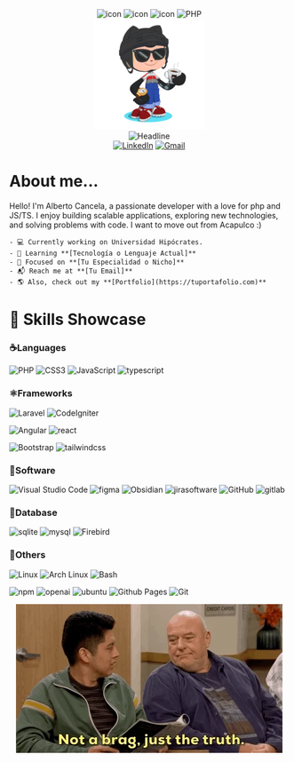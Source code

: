 <div align="center">
    <img src="https://techstack-generator.vercel.app/github-icon.svg" alt="icon" width="50" height="50" />
    <img src="https://techstack-generator.vercel.app/js-icon.svg" alt="icon"width="50" height="50" />
    <img src="https://techstack-generator.vercel.app/mysql-icon.svg" alt="icon" width="50" height="50" />
  <img src="https://cdn.jsdelivr.net/gh/devicons/devicon/icons/php/php-original.svg" alt="PHP" width="50" height="50" />
      <div align=center>
        <img src="https://raw.githubusercontent.com/AhmedFathyDev/AhmedFathyDev/main/GitHub.png" alt="GitHub Octocat Drinking a Cup of Coffee" height="200">
    </div>
    <div align=center>
        <img src="https://readme-typing-svg.herokuapp.com?color=%236FDA44&size=32&center=true&vCenter=true&width=600&height=50&lines=%F0%9F%91%8BHi+there+I'm+AlbertoCancela;Backend/Frontend+developer;🇲🇽Mexican+Dev;Problem+Solver;Freelancer;Open-Source+Enthusiast" alt="Headline" />
    </div>
    <div align=center>
        <a href="https://www.linkedin.com/in/albertocancela/"><img src="https://img.shields.io/badge/Linkedin-0077b5?style=flat&logo=linkedin" alt="LinkedIn" /></a>
        <a href="mailto:albertocancelaa@gmail.com"><img src="https://img.shields.io/badge/Gmail-D14836?style=flat&logo=gmail&logoColor=white" alt="Gmail" /></a>
        <!-- <a href="#"><img src="https://img.shields.io/badge/Telegram-0088cc?style=flat&logo=telegram" alt="Telegram" /></a>-->
    </div>
</div>

<h1> About me...</h1>
    Hello! I'm Alberto Cancela, a passionate developer with a love for php and JS/TS.  
    I enjoy building scalable applications, exploring new technologies, and solving problems with code.
    I want to move out from Acapulco :)
    
    - 💻 Currently working on Universidad Hipócrates.  
    - 🚀 Learning **[Tecnología o Lenguaje Actual]**  
    - 🎯 Focused on **[Tu Especialidad o Nicho]**  
    - 📬 Reach me at **[Tu Email]**  
    - 🌎 Also, check out my **[Portfolio](https://tuportafolio.com)**  
    
<h1 align="left">🧠 Skills Showcase</h1>

### ☕️Languages

![PHP](https://img.shields.io/badge/PHP-777BB4?style=for-the-badge&logo=php&logoColor=white)
![CSS3](https://img.shields.io/badge/CSS%20-%231572B6.svg?style=for-the-badge&logo=css3&logoColor=white)
![JavaScript](https://img.shields.io/badge/JavaScript%20-%23F7DF1E.svg?style=for-the-badge&logo=javascript&logoColor=black)
![typescript](https://img.shields.io/badge/typescript-3178C6.svg?style=for-the-badge&logo=typescript&logoColor=white)

### ⚛️Frameworks
![Laravel](https://img.shields.io/badge/Laravel-FF2D20?style=for-the-badge&logo=laravel&logoColor=white)
![CodeIgniter](https://img.shields.io/badge/CodeIgniter-EF4223?style=for-the-badge&logo=codeigniter&logoColor=white)

![Angular](https://img.shields.io/badge/Angular-DD0031.svg?style=for-the-badge&logo=angular&logoColor=white)
![react](https://img.shields.io/badge/react.js-61DAFB.svg?style=for-the-badge&logo=react&logoColor=black)

![Bootstrap](https://img.shields.io/badge/Bootstrap-7952B3.svg?style=for-the-badge&logo=bootstrap&logoColor=white)
![tailwindcss](https://img.shields.io/badge/tailwind_css-06B6D4.svg?style=for-the-badge&logo=tailwindcss&logoColor=white)

### 📝Software

![Visual Studio Code](https://img.shields.io/badge/Visual%20Studio%20Code-0078d7.svg?style=for-the-badge&logo=visual-studio-code&logoColor=white)
![figma](https://img.shields.io/badge/figma-F24E1E.svg?style=for-the-badge&logo=figma&logoColor=white)
![Obsidian](https://img.shields.io/badge/Obsidian-483699?style=for-the-badge&logo=obsidian&logoColor=white)
![jirasoftware](https://img.shields.io/badge/jira_software-0052CC.svg?style=for-the-badge&logo=jirasoftware&logoColor=white)
![GitHub](https://img.shields.io/badge/github-%23121011.svg?style=for-the-badge&logo=github&logoColor=white)
![gitlab](https://img.shields.io/badge/gitlab-FC6D26.svg?style=for-the-badge&logo=gitlab&logoColor=white)


### 🐬Database

![sqlite](https://img.shields.io/badge/sqlite-003B57.svg?style=for-the-badge&logo=sqlite&logoColor=white)
![mysql](https://img.shields.io/badge/mysql-4479A1.svg?style=for-the-badge&logo=mysql&logoColor=white)
![Firebird](https://img.shields.io/badge/Firebird-E61F27?style=for-the-badge&logo=firebird&logoColor=white)


### 🐙Others
![Linux](https://img.shields.io/badge/Linux-FCC624?style=for-the-badge&logo=linux&logoColor=black)
![Arch Linux](https://img.shields.io/badge/Arch%20Linux-1793D1?style=for-the-badge&logo=arch-linux&logoColor=white)
![Bash](https://img.shields.io/badge/Bash-4EAA25?style=for-the-badge&logo=gnu-bash&logoColor=white)

![npm](https://img.shields.io/badge/npm-CB3837.svg?style=for-the-badge&logo=npm&logoColor=white)
![openai](https://img.shields.io/badge/open_ai_api-412991.svg?style=for-the-badge&logo=openai&logoColor=white)
![ubuntu](https://img.shields.io/badge/ubuntu-E95420.svg?style=for-the-badge&logo=ubuntu&logoColor=white)
![Github Pages](https://img.shields.io/badge/GitHub%20Pages-%23327FC7.svg?style=for-the-badge&logo=github&logoColor=white)
![Git](https://img.shields.io/badge/git-%23F05033.svg?style=for-the-badge&logo=git&logoColor=white)

<div align="center">

![Not a brag, just the truth](https://raw.githubusercontent.com/khot-aditya/Khot-Aditya/main/giphy.webp)

</div>


<!-- Statistics:
<table>
  <tr>
    <td valign="top"><img src="https://github.com/khot-aditya/Khot-Aditya/blob/main/devcard.svg" alt="Dev Card" width="100%" height="auto"/></td>
    <td valign="top">
     <img src="https://github-readme-stats.vercel.app/api?username=albertocancela&show_icons=true&theme=swift" width="100%"/><img src="https://github-readme-streak-stats.herokuapp.com?user=albertocancela&theme=swift&card_width=400" width="100%"/>
    </td>
  </tr>
</table>
-->
